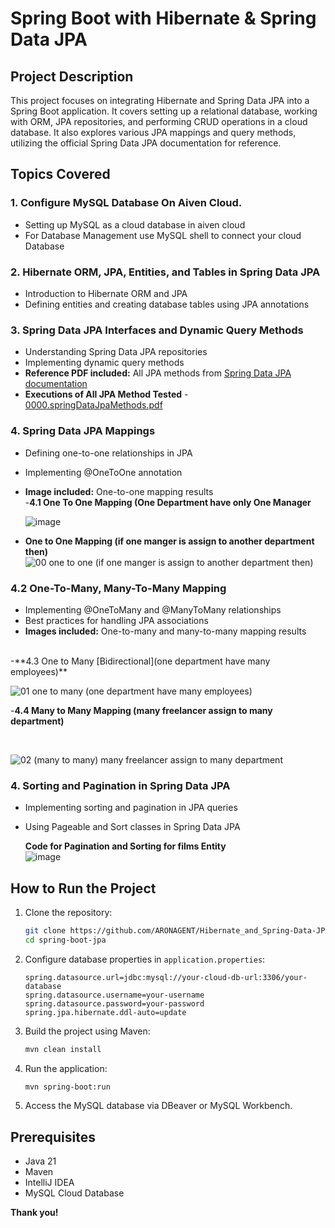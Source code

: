 # Spring Boot with Hibernate & Spring Data JPA

## Project Description
This project focuses on integrating Hibernate and Spring Data JPA into a Spring Boot application. It covers setting up a relational database, working with ORM, JPA repositories, and performing CRUD operations in a cloud database. It also explores various JPA mappings and query methods, utilizing the official Spring Data JPA documentation for reference.

## Topics Covered

### 1. Configure MySQL Database On Aiven Cloud.
- Setting up MySQL as a cloud database in aiven cloud 
- For Database Management use MySQL shell to connect your cloud Database 

### 2. Hibernate ORM, JPA, Entities, and Tables in Spring Data JPA
- Introduction to Hibernate ORM and JPA
- Defining entities and creating database tables using JPA annotations

### 3. Spring Data JPA Interfaces and Dynamic Query Methods
- Understanding Spring Data JPA repositories
- Implementing dynamic query methods
- **Reference PDF included:** All JPA methods from [Spring Data JPA documentation](https://docs.spring.io/spring-data/jpa/reference/repositories/query-keywords-reference.html)
- **Executions of All JPA Method Tested** - [0000.springDataJpaMethods.pdf](https://github.com/user-attachments/files/18646912/0000.springDataJpaMethods.pdf)


### 4. Spring Data JPA Mappings 
- Defining one-to-one relationships in JPA
- Implementing @OneToOne annotation
- **Image included:** One-to-one mapping results
  <br>
-**4.1 One To One Mapping (One Department have only One Manager**
  <br>
  
  ![image](https://github.com/user-attachments/assets/a0f3d49a-1e02-4de9-a4f8-e736661cccb8)

- **One to One Mapping (if one manger is assign to another department then)**
 ![00 one to one (if one manger is assign to another department then)](https://github.com/user-attachments/assets/c7521b29-fc82-41f6-bac8-59368fa27f2d)


###  4.2 One-To-Many, Many-To-Many Mapping
- Implementing @OneToMany and @ManyToMany relationships
- Best practices for handling JPA associations
- **Images included:** One-to-many and many-to-many mapping results
<br>
-**4.3 One to Many [Bidirectional](one department have many employees)**

  <br>
 
 ![01 one to many (one department have many employees)](https://github.com/user-attachments/assets/092b22de-45fb-4b5e-b32a-5827dc6c599f)

 -**4.4 Many to Many Mapping  (many freelancer assign to many department)**

 <br>
 
 ![02 (many  to many)  many freelancer assign to many department](https://github.com/user-attachments/assets/58591845-24d0-4727-a53e-34ea5d018873)

### 4. Sorting and Pagination in Spring Data JPA
- Implementing sorting and pagination in JPA queries
- Using Pageable and Sort classes in Spring Data JPA

  **Code for Pagination and Sorting for films Entity**
  <br>
  ![image](https://github.com/user-attachments/assets/8a2a9a22-5984-4b20-bd9b-a51b4b8a71da)


## How to Run the Project
1. Clone the repository:
   ```bash
   git clone https://github.com/ARONAGENT/Hibernate_and_Spring-Data-JPA.git
   cd spring-boot-jpa
   ```
2. Configure database properties in `application.properties`:
   ```properties
   spring.datasource.url=jdbc:mysql://your-cloud-db-url:3306/your-database
   spring.datasource.username=your-username
   spring.datasource.password=your-password
   spring.jpa.hibernate.ddl-auto=update
   ```
3. Build the project using Maven:
   ```bash
   mvn clean install
   ```
4. Run the application:
   ```bash
   mvn spring-boot:run
   ```
5. Access the MySQL database via DBeaver or MySQL Workbench.

## Prerequisites
- Java 21
- Maven
- IntelliJ IDEA
- MySQL Cloud Database

**Thank you!**

